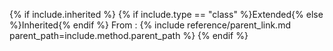 {% if include.inherited %}
{% if include.type == "class" %}Extended{% else %}Inherited{% endif %} From
: {% include reference/parent_link.md parent_path=include.method.parent_path %}
{% endif %}
